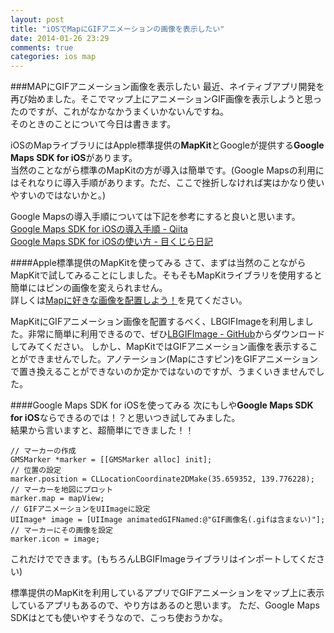 ```yaml
---
layout: post
title: "iOSでMapにGIFアニメーションの画像を表示したい"
date: 2014-01-26 23:29
comments: true
categories: ios map
---
```


###MAPにGIFアニメーション画像を表示したい
最近、ネイティブアプリ開発を再び始めました。そこでマップ上にアニメーションGIF画像を表示しようと思ったのですが、これがなかなかうまくいかないんですね。  
そのときのことについて今日は書きます。  

iOSのMapライブラリにはApple標準提供の**MapKit**とGoogleが提供する**Google Maps SDK for iOS**があります。  
当然のことながら標準のMapKitの方が導入は簡単です。(Google Mapsの利用にはそれなりに導入手順があります。ただ、ここで挫折しなければ実はかなり使いやすいのではないかと。)

Google Mapsの導入手順については下記を参考にすると良いと思います。  
[Google Maps SDK for iOSの導入手順 - Qiita](http://qiita.com/shu223/items/bfb5ef3e45682c2bb763)  
[Google Maps SDK for iOSの使い方 - 目くじら日記](http://dev.eyewhale.com/archives/157)  

<!--more-->

####Apple標準提供のMapKitを使ってみる
さて、まずは当然のことながらMapKitで試してみることにしました。そもそもMapKitライブラリを使用すると簡単にはピンの画像を変えられません。  
詳しくは[Mapに好きな画像を配置しよう！](http://grandbig.github.io/blog/2013/09/28/put-annotation/)を見てください。  

MapKitにGIFアニメーション画像を配置するべく、LBGIFImageを利用しました。非常に簡単に利用できるので、ぜひ[LBGIFImage - GitHub](https://github.com/larcus94/LBGIFImage)からダウンロードしてみてください。
しかし、MapKitではGIFアニメーション画像を表示することができませんでした。アノテーション(Mapにさすピン)をGIFアニメーションで置き換えることができないのか定かではないのですが、うまくいきませんでした。

####Google Maps SDK for iOSを使ってみる
次にもしや**Google Maps SDK for iOS**ならできるのでは！？と思いつき試してみました。  
結果から言いますと、超簡単にできました！！  

```
// マーカーの作成
GMSMarker *marker = [[GMSMarker alloc] init];
// 位置の設定
marker.position = CLLocationCoordinate2DMake(35.659352, 139.776228);
// マーカーを地図にプロット
marker.map = mapView;
// GIFアニメーションをUIImageに設定
UIImage* image = [UIImage animatedGIFNamed:@"GIF画像名(.gifは含まない)"];
// マーカーにその画像を設定
marker.icon = image;
```
これだけでできます。(もちろんLBGIFImageライブラリはインポートしてください)

標準提供のMapKitを利用しているアプリでGIFアニメーションをマップ上に表示しているアプリもあるので、やり方はあるのと思います。
ただ、Google Maps SDKはとても使いやすそうなので、こっち使おうかな。

